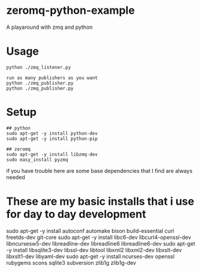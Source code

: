 zeromq-python-example
=====================

A playaround with zmq and python

# Usage

	python ./zmq_listener.py
	
	run as many publishers as you want
	python ./zmq_publisher.py
	python ./zmq_publisher.py
	
# Setup

	## python
	sudo apt-get -y install python-dev
	sudo apt-get -y install python-pip
	 
	## zeromq
	sudo apt-get -y install libzmq-dev
	sudo easy_install pyzmq
	
if you have trouble here are some base dependencies that I find are always needed
# These are my basic installs that i use for day to day development
sudo apt-get -y install autoconf automake bison build-essential curl freetds-dev git-core 
sudo apt-get -y install libc6-dev libcurl4-openssl-dev libncursesw5-dev libreadline-dev libreadline6 libreadline6-dev 
sudo apt-get -y install libsqlite3-dev libssl-dev libtool libxml2 libxml2-dev libxslt-dev libxslt1-dev libyaml-dev 
sudo apt-get -y install ncurses-dev openssl rubygems scons sqlite3 subversion zlib1g zlib1g-dev 
